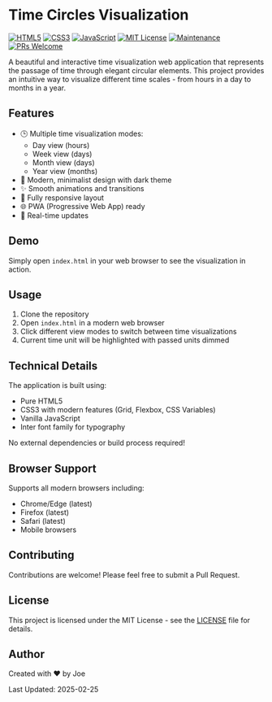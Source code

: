 # Time Circles Visualization

[![HTML5](https://img.shields.io/badge/HTML5-E34F26?style=for-the-badge&logo=html5&logoColor=white)](https://developer.mozilla.org/en-US/docs/Web/HTML)
[![CSS3](https://img.shields.io/badge/CSS3-1572B6?style=for-the-badge&logo=css3&logoColor=white)](https://developer.mozilla.org/en-US/docs/Web/CSS)
[![JavaScript](https://img.shields.io/badge/JavaScript-F7DF1E?style=for-the-badge&logo=javascript&logoColor=black)](https://developer.mozilla.org/en-US/docs/Web/JavaScript)
[![MIT License](https://img.shields.io/badge/License-MIT-green.svg)](https://choosealicense.com/licenses/mit/)
[![Maintenance](https://img.shields.io/badge/Maintained%3F-yes-green.svg)](https://github.com/deadjoe/timeCircles/graphs/commit-activity)
[![PRs Welcome](https://img.shields.io/badge/PRs-welcome-brightgreen.svg?style=flat-square)](http://makeapullrequest.com)

A beautiful and interactive time visualization web application that represents the passage of time through elegant circular elements. This project provides an intuitive way to visualize different time scales - from hours in a day to months in a year.

## Features

- 🕒 Multiple time visualization modes:
  - Day view (hours)
  - Week view (days)
  - Month view (days)
  - Year view (months)
- 🎨 Modern, minimalist design with dark theme
- ✨ Smooth animations and transitions
- 📱 Fully responsive layout
- 🌐 PWA (Progressive Web App) ready
- 🎯 Real-time updates

## Demo

Simply open `index.html` in your web browser to see the visualization in action.

## Usage

1. Clone the repository
2. Open `index.html` in a modern web browser
3. Click different view modes to switch between time visualizations
4. Current time unit will be highlighted with passed units dimmed

## Technical Details

The application is built using:
- Pure HTML5
- CSS3 with modern features (Grid, Flexbox, CSS Variables)
- Vanilla JavaScript
- Inter font family for typography

No external dependencies or build process required!

## Browser Support

Supports all modern browsers including:
- Chrome/Edge (latest)
- Firefox (latest)
- Safari (latest)
- Mobile browsers

## Contributing

Contributions are welcome! Please feel free to submit a Pull Request.

## License

This project is licensed under the MIT License - see the [LICENSE](LICENSE) file for details.

## Author

Created with ❤️ by Joe

Last Updated: 2025-02-25
